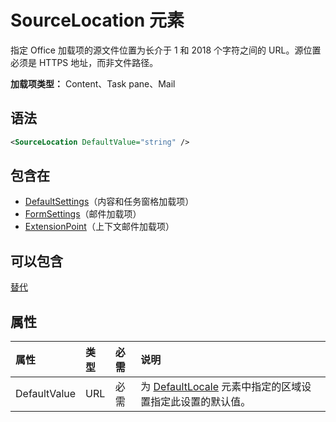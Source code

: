 # <a name="sourcelocation-element"></a>SourceLocation 元素

指定 Office 加载项的源文件位置为长介于 1 和 2018 个字符之间的 URL。源位置必须是 HTTPS 地址，而非文件路径。

**加载项类型：** Content、Task pane、Mail

## <a name="syntax"></a>语法

```XML
<SourceLocation DefaultValue="string" />
```

## <a name="contained-in"></a>包含在

- [DefaultSettings](defaultsettings.md)（内容和任务窗格加载项）
- [FormSettings](formsettings.md)（邮件加载项）
- [ExtensionPoint](extensionpoint.md)（上下文邮件加载项）

## <a name="can-contain"></a>可以包含

[替代](override.md)

## <a name="attributes"></a>属性

|**属性**|**类型**|**必需**|**说明**|
|:-----|:-----|:-----|:-----|
|DefaultValue|URL|必需|为 [DefaultLocale](defaultlocale.md) 元素中指定的区域设置指定此设置的默认值。|
